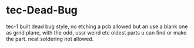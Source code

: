 # tec-Dead-Bug
tec-1 built dead bug style, no etching a pcb allowed but an use a blank one as grnd plane, with the odd, ussr weird etc oldest parts u can find or make the part. neat soldering not allowed.
